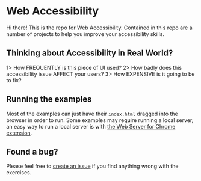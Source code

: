 # Web Accessibility

Hi there! This is the repo for  Web Accessibility. Contained in
this repo are a number of projects to help you improve your
accessibility skills.

## Thinking about Accessibility in Real World?

1> How FREQUENTLY is this piece of UI used?
2> How badly does this accessibility issue AFFECT your users?
3> How EXPENSIVE is it going to be to fix?

## Running the examples

Most of the examples can just have their `index.html` dragged into the browser
in order to run. Some examples may require running a local server, an easy
way to run a local server is with [the Web Server for Chrome extension](https://chrome.google.com/webstore/detail/web-server-for-chrome/ofhbbkphhbklhfoeikjpcbhemlocgigb?hl=en).

## Found a bug?

Please feel free to [create an issue](https://github.com/prteshJ/WebAccessibility/issues/new)
if you find anything wrong with the exercises.
